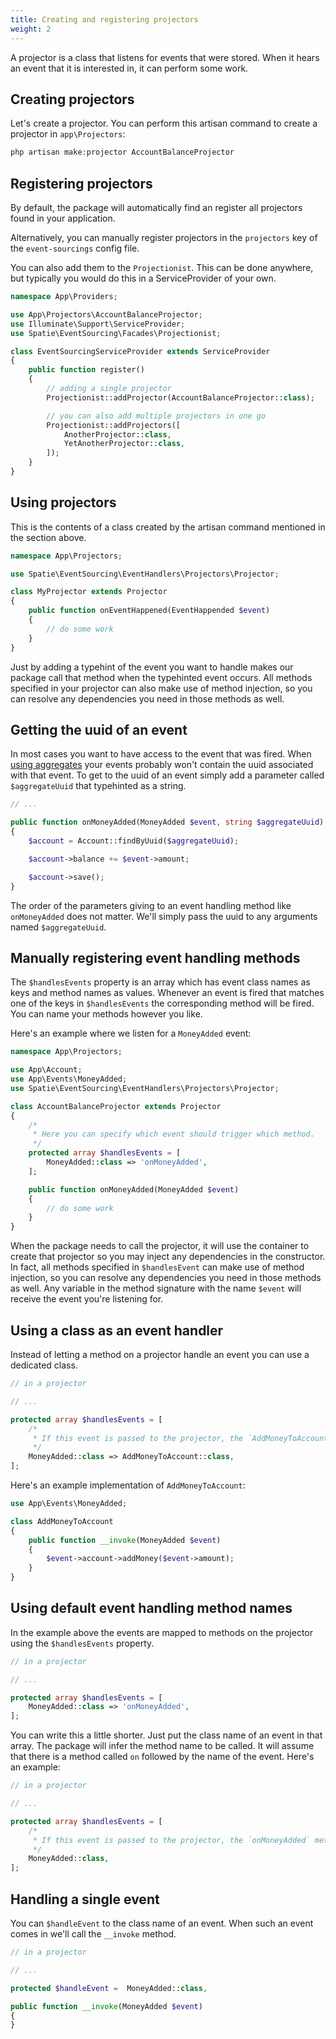 ```yaml
---
title: Creating and registering projectors
weight: 2
---
```


A projector is a class that listens for events that were stored. When it hears an event that it is interested in, it can perform some work.

## Creating projectors

Let's create a projector. You can perform this artisan command to create a projector in `app\Projectors`:

```php
php artisan make:projector AccountBalanceProjector
```

## Registering projectors

By default, the package will automatically find an register all projectors found in your application.

Alternatively, you can manually register projectors in the `projectors` key of the `event-sourcings` config file.

You can also add them to the `Projectionist`. This can be done anywhere, but typically you would do this in a ServiceProvider of your own.

```php
namespace App\Providers;

use App\Projectors\AccountBalanceProjector;
use Illuminate\Support\ServiceProvider;
use Spatie\EventSourcing\Facades\Projectionist;

class EventSourcingServiceProvider extends ServiceProvider
{
    public function register()
    {
        // adding a single projector
        Projectionist::addProjector(AccountBalanceProjector::class);

        // you can also add multiple projectors in one go
        Projectionist::addProjectors([
            AnotherProjector::class,
            YetAnotherProjector::class,
        ]);
    }
}
```

## Using projectors

This is the contents of a class created by the artisan command mentioned in the section above.

```php
namespace App\Projectors;

use Spatie\EventSourcing\EventHandlers\Projectors\Projector;

class MyProjector extends Projector
{
    public function onEventHappened(EventHappended $event)
    {
        // do some work
    }
}
```

Just by adding a typehint of the event you want to handle makes our package call that method when the typehinted event occurs. All methods specified in your projector can also make use of method injection, so you can resolve any dependencies you need in those methods as well.

## Getting the uuid of an event

In most cases you want to have access to the event that was fired. When [using aggregates](/laravel-event-sourcing/v3/using-aggregates/writing-your-first-aggregate) your events probably won't contain the uuid associated with that event. To get to the uuid of an event simply add a parameter called `$aggregateUuid` that typehinted as a string.

```php
// ...

public function onMoneyAdded(MoneyAdded $event, string $aggregateUuid)
{
    $account = Account::findByUuid($aggregateUuid);

    $account->balance += $event->amount;

    $account->save();
}
```

The order of the parameters giving to an event handling method like `onMoneyAdded` does not matter. We'll simply pass the uuid to any arguments named `$aggregateUuid`.

## Manually registering event handling methods

The `$handlesEvents` property is an array which has event class names as keys and method names as values. Whenever an event is fired that matches one of the keys in `$handlesEvents` the corresponding method will be fired. You can name your methods however you like.

Here's an example where we listen for a `MoneyAdded` event:

```php
namespace App\Projectors;

use App\Account;
use App\Events\MoneyAdded;
use Spatie\EventSourcing\EventHandlers\Projectors\Projector;

class AccountBalanceProjector extends Projector
{
    /*
     * Here you can specify which event should trigger which method.
     */
    protected array $handlesEvents = [
        MoneyAdded::class => 'onMoneyAdded',
    ];

    public function onMoneyAdded(MoneyAdded $event)
    {
        // do some work
    }
}
```

When the package needs to call the projector, it will use the container to create that projector so you may inject any dependencies in the constructor. In fact, all methods specified in `$handlesEvent` can make use of method injection, so you can resolve any dependencies you need in those methods as well. Any variable in the method signature with the name `$event` will receive the event you're listening for.

## Using a class as an event handler

Instead of letting a method on a projector handle an event you can use a dedicated class.

```php
// in a projector

// ...

protected array $handlesEvents = [
    /*
     * If this event is passed to the projector, the `AddMoneyToAccount` class will be called.
     */
    MoneyAdded::class => AddMoneyToAccount::class,
];
```

Here's an example implementation of `AddMoneyToAccount`:

```php
use App\Events\MoneyAdded;

class AddMoneyToAccount
{
    public function __invoke(MoneyAdded $event)
    {
        $event->account->addMoney($event->amount);
    }
}
```

## Using default event handling method names

In the example above the events are mapped to methods on the projector using the `$handlesEvents` property.

```php
// in a projector

// ...

protected array $handlesEvents = [
    MoneyAdded::class => 'onMoneyAdded',
];
```

You can write this a little shorter. Just put the class name of an event in that array. The package will infer the method name to be called. It will assume that there is a method called `on` followed by the name of the event. Here's an example:

```php
// in a projector

// ...

protected array $handlesEvents = [
    /*
     * If this event is passed to the projector, the `onMoneyAdded` method will be called.
     */
    MoneyAdded::class,
];
```

## Handling a single event

You can `$handleEvent` to the class name of an event. When such an event comes in we'll call the `__invoke` method.

```php
// in a projector

// ...

protected $handleEvent =  MoneyAdded::class,

public function __invoke(MoneyAdded $event)
{
}
```

